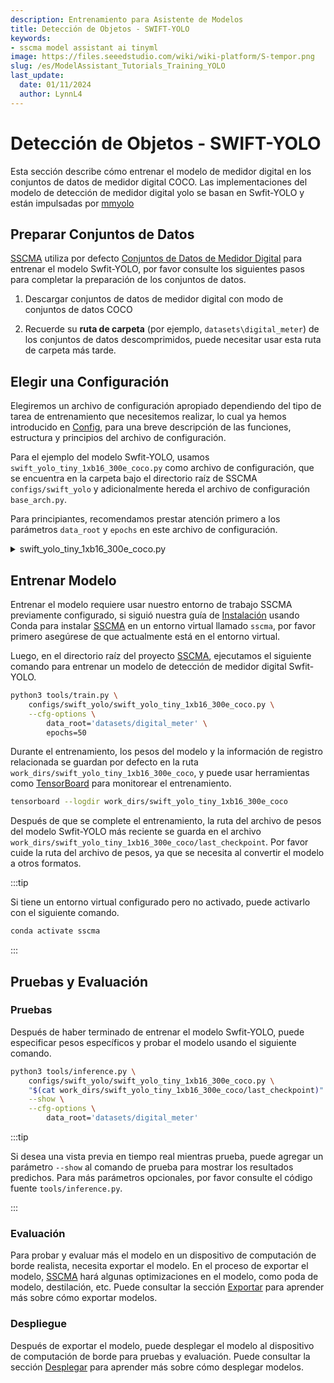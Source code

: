 ```yaml
---
description: Entrenamiento para Asistente de Modelos
title: Detección de Objetos - SWIFT-YOLO
keywords:
- sscma model assistant ai tinyml 
image: https://files.seeedstudio.com/wiki/wiki-platform/S-tempor.png
slug: /es/ModelAssistant_Tutorials_Training_YOLO
last_update:
  date: 01/11/2024
  author: LynnL4
---
```


# Detección de Objetos - SWIFT-YOLO

Esta sección describe cómo entrenar el modelo de medidor digital en los conjuntos de datos de medidor digital COCO. Las implementaciones del modelo de detección de medidor digital yolo se basan en Swfit-YOLO y están impulsadas por [mmyolo](https://github.com/open-mmlab/mmyolo)

## Preparar Conjuntos de Datos

[SSCMA](https://github.com/Seeed-Studio/ModelAssistant) utiliza por defecto [Conjuntos de Datos de Medidor Digital](https://universe.roboflow.com/seeeddatasets/seeed_meter_digit/) para entrenar el modelo Swfit-YOLO, por favor consulte los siguientes pasos para completar la preparación de los conjuntos de datos.

1. Descargar conjuntos de datos de medidor digital con modo de conjuntos de datos COCO

2. Recuerde su **ruta de carpeta** (por ejemplo, `datasets\digital_meter`) de los conjuntos de datos descomprimidos, puede necesitar usar esta ruta de carpeta más tarde.

## Elegir una Configuración

Elegiremos un archivo de configuración apropiado dependiendo del tipo de tarea de entrenamiento que necesitemos realizar, lo cual ya hemos introducido en [Config](/ModelAssistant_Tutorials_Config), para una breve descripción de las funciones, estructura y principios del archivo de configuración.

Para el ejemplo del modelo Swfit-YOLO, usamos `swift_yolo_tiny_1xb16_300e_coco.py` como archivo de configuración, que se encuentra en la carpeta bajo el directorio raíz de SSCMA `configs/swift_yolo` y adicionalmente hereda el archivo de configuración `base_arch.py`.

Para principiantes, recomendamos prestar atención primero a los parámetros `data_root` y `epochs` en este archivo de configuración.

<details>

<summary> swift_yolo_tiny_1xb16_300e_coco.py </summary>

```python
_base_='../_base_/default_runtime_det.py'
_base_ = ["./base_arch.py"]

anchors = [
    [(10, 13), (16, 30), (33, 23)],  # P3/8
    [(30, 61), (62, 45), (59, 119)],  # P4/16
    [(116, 90), (156, 198), (373, 326)]  # P5/32
]
num_classes = 11
deepen_factor = 0.33
widen_factor = 0.15

strides = [8, 16, 32]

model = dict(
    type='mmyolo.YOLODetector',
    backbone=dict(
        type='YOLOv5CSPDarknet',
        deepen_factor=deepen_factor,
        widen_factor=widen_factor,
    ),
    neck=dict(
        type='YOLOv5PAFPN',
        deepen_factor=deepen_factor,
        widen_factor=widen_factor,
    ),
    bbox_head=dict(
        head_module=dict(
            num_classes=num_classes,
            in_channels=[256, 512, 1024],
            widen_factor=widen_factor,
        ),
    ),
)
```

</details>

## Entrenar Modelo

Entrenar el modelo requiere usar nuestro entorno de trabajo SSCMA previamente configurado, si siguió nuestra guía de [Instalación](/ModelAssistant_Introduce_Installation) usando Conda para instalar [SSCMA](https://github.com/Seeed-Studio/ModelAssistant) en un entorno virtual llamado `sscma`, por favor primero asegúrese de que actualmente está en el entorno virtual.

Luego, en el directorio raíz del proyecto [SSCMA](https://github.com/Seeed-Studio/ModelAssistant), ejecutamos el siguiente comando para entrenar un modelo de detección de medidor digital Swfit-YOLO.

```sh
python3 tools/train.py \
    configs/swift_yolo/swift_yolo_tiny_1xb16_300e_coco.py \
    --cfg-options \
        data_root='datasets/digital_meter' \
        epochs=50
```

Durante el entrenamiento, los pesos del modelo y la información de registro relacionada se guardan por defecto en la ruta `work_dirs/swift_yolo_tiny_1xb16_300e_coco`, y puede usar herramientas como [TensorBoard](https://www.tensorflow.org/tensorboard/get_started) para monitorear el entrenamiento.

```sh
tensorboard --logdir work_dirs/swift_yolo_tiny_1xb16_300e_coco
```

Después de que se complete el entrenamiento, la ruta del archivo de pesos del modelo Swfit-YOLO más reciente se guarda en el archivo `work_dirs/swift_yolo_tiny_1xb16_300e_coco/last_checkpoint`. Por favor cuide la ruta del archivo de pesos, ya que se necesita al convertir el modelo a otros formatos.

:::tip

Si tiene un entorno virtual configurado pero no activado, puede activarlo con el siguiente comando.

```sh
conda activate sscma
```

:::

## Pruebas y Evaluación

### Pruebas

Después de haber terminado de entrenar el modelo Swfit-YOLO, puede especificar pesos específicos y probar el modelo usando el siguiente comando.

```sh
python3 tools/inference.py \
    configs/swift_yolo/swift_yolo_tiny_1xb16_300e_coco.py \
    "$(cat work_dirs/swift_yolo_tiny_1xb16_300e_coco/last_checkpoint)" \
    --show \
    --cfg-options \
        data_root='datasets/digital_meter'
```

:::tip

Si desea una vista previa en tiempo real mientras prueba, puede agregar un parámetro `--show` al comando de prueba para mostrar los resultados predichos. Para más parámetros opcionales, por favor consulte el código fuente `tools/inference.py`.

:::

### Evaluación

Para probar y evaluar más el modelo en un dispositivo de computación de borde realista, necesita exportar el modelo. En el proceso de exportar el modelo, [SSCMA](https://github.com/Seeed-Studio/ModelAssistant) hará algunas optimizaciones en el modelo, como poda de modelo, destilación, etc. Puede consultar la sección [Exportar](/ModelAssistant_Tutorials_Export_Overview) para aprender más sobre cómo exportar modelos.

### Despliegue

Después de exportar el modelo, puede desplegar el modelo al dispositivo de computación de borde para pruebas y evaluación. Puede consultar la sección [Desplegar](/ModelAssistant_Deploy_Overview) para aprender más sobre cómo desplegar modelos.